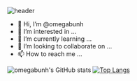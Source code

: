 ![header](https://capsule-render.vercel.app/api?text=Hello%World!)

- 👋 Hi, I’m @omegabunh
- 👀 I’m interested in ...
- 🌱 I’m currently learning ...
- 💞️ I’m looking to collaborate on ...
- 📫 How to reach me ...


![omegabunh's GitHub stats](https://github-readme-stats.vercel.app/api?username=omegabunh&show_icons=true&theme=highcontrast)
[![Top Langs](https://github-readme-stats.vercel.app/api/top-langs/?username=omegabunh&langs_count=8)](https://github.com/omegabunh/github-readme-stats)

<!---
omegabunh/omegabunh is a ✨ special ✨ repository because its `README.md` (this file) appears on your GitHub profile.
You can click the Preview link to take a look at your changes.
--->
